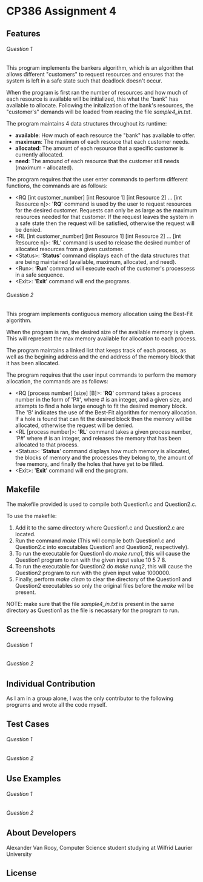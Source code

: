 # CP386 Assignment 4

## Features
###### Question 1
This program implements the bankers algorithm, which is an algorithm that allows different "customers" to request resources and ensures that the system is left in a safe state such that deadlock doesn't occur. 

When the program is first ran the number of resources and how much of each resource is available will be initialized, this what the "bank" has available to allocate. Following the initalization of the bank's resources, the "customer's" demands will be loaded from reading the file _sample4_in.txt_. 

The program maintains 4 data structures throughout its runtime:
- **available**: How much of each resource the "bank" has available to offer.
- **maximum**: The maximum of each resouce that each customer needs.
- **allocated**: The amount of each resource that a specific customer is currently allocated.
- **need**: The amound of each resource that the customer still needs (maximum - allocated).

The program requires that the user enter commands to perform different functions, the commands are as follows:
- <RQ [int customer_number] [int Resource 1] [int Resource 2] ... [int Resource n]>: '**RQ**' command is used by the user to request resources for the desired customer. Requests can only be as large as the maximum resources needed for that customer. If the request leaves the system in a safe state then the request will be satisfied, otherwise the request will be denied.
- <RL [int customer_number] [int Resource 1] [int Resource 2] ... [int Resource n]>: ‘**RL**’ command is used to release the desired number of allocated resources from a given customer.
- \<Status\>: ‘**Status**’ command displays each of the data structures that are being maintained (available, maximum, allocated, and need).
-  \<Run\>: ‘**Run**’ command will execute each of the customer's processess in a safe sequence. 
- \<Exit\>: '**Exit**' command will end the programs.

###### Question 2
This program implements contiguous memory allocation using the Best-Fit algorithm. 

When the program is ran, the desired size of the available memory is given. This will represent the max memory available for allocation to each process.

The program maintains a linked list that keeps track of each process, as well as the begining address and the end address of the memory block that it has been allocated.

The program requires that the user input commands to perform the memory allocation, the commands are as follows:
- <RQ [process number] [size] [B]>: '**RQ**' command takes a process number in the form of 'P#', where # is an integer, and a given size, and attempts to find a hole large enough to fit the desired memory block. The 'B' indicates the use of the Best-Fit algorithm for memory allocation. If a hole is found that can fit the desired block then the memory will be allocated, otherwise the request will be denied.
- <RL [process number]>: '**RL**' command takes a given process number, 'P#' where # is an integer, and releases the memory that has been allocated to that process.
- \<Status\>: '**Status**' command displays how much memory is allocated, the blocks of memory and the processes they belong to, the amount of free memory, and finally the holes that have yet to be filled.
- \<Exit\>: '**Exit**' command will end the program.

## Makefile
The makefile provided is used to compile both Question1.c and Question2.c.

To use the makefile: 
1. Add it to the same directory where Question1.c and Question2.c are located.
2. Run the command _make_ (This will compile both Question1.c and Question2.c into executables Question1 and Question2, respectively).
3. To run the executable for Question1 do _make runq1_, this will cause the Question1 program to run with the given input value 10 5 7 8.
4. To run the executable for Question2 do _make runq2_, this will cause the Question2 program to run with the given input value 1000000.
5. Finally, perform _make clean_ to clear the directory of the Question1 and Question2 executables so only the original files before the _make_ will be present.

NOTE: make sure that the file _sample4_in.txt_ is present in the same directory as Question1 as the file is necassary for the program to run.

## Screenshots
###### Question 1
###### Question 2

## Individual Contribution
As I am in a group alone, I was the only contributor to the following programs and wrote all the code myself.

## Test Cases
###### Question 1
###### Question 2

## Use Examples
###### Question 1
###### Question 2

## About Developers
Alexander Van Rooy, Computer Science student studying at Wilfrid Laurier University

## License

